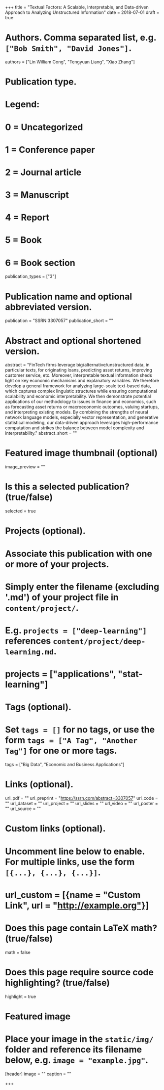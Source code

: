 +++
title = "Textual Factors: A Scalable, Interpretable, and Data-driven Approach to Analyzing Unstructured Information"
date = 2018-07-01
draft = true

# Authors. Comma separated list, e.g. `["Bob Smith", "David Jones"]`.
authors = ["Lin William Cong", "Tengyuan Liang", "Xiao Zhang"]

# Publication type.
# Legend:
# 0 = Uncategorized
# 1 = Conference paper
# 2 = Journal article
# 3 = Manuscript
# 4 = Report
# 5 = Book
# 6 = Book section
publication_types = ["3"]

# Publication name and optional abbreviated version.
publication = "SSRN:3307057"
publication_short = ""

# Abstract and optional shortened version.
abstract = "FinTech firms leverage big/alternative/unstructured data, in particular texts, for originating loans, predicting asset returns, improving customer service, etc. Moreover, interpretable textual information sheds light on key economic mechanisms and explanatory variables. We therefore develop a general framework for analyzing large-scale text-based data, which captures complex linguistic structures while ensuring computational scalability and economic interpretability. We then demonstrate potential applications of our methodology to issues in finance and economics, such as forecasting asset returns or macroeconomic outcomes, valuing startups, and interpreting existing models. By combining the strengths of neural network language models, especially vector representation, and generative statistical modeling, our data-driven approach leverages high-performance computation and strikes the balance between model complexity and interpretability.​"
abstract_short = ""

# Featured image thumbnail (optional)
image_preview = ""

# Is this a selected publication? (true/false)
selected = true

# Projects (optional).
#   Associate this publication with one or more of your projects.
#   Simply enter the filename (excluding '.md') of your project file in `content/project/`.
#   E.g. `projects = ["deep-learning"]` references `content/project/deep-learning.md`.
#   projects = ["applications", "stat-learning"]

# Tags (optional).
#   Set `tags = []` for no tags, or use the form `tags = ["A Tag", "Another Tag"]` for one or more tags.
tags = ["Big Data", "Economic and Business Applications"]

# Links (optional).
url_pdf = ""
url_preprint = "https://ssrn.com/abstract=3307057"
url_code = ""
url_dataset = ""
url_project = ""
url_slides = ""
url_video = ""
url_poster = ""
url_source = ""

# Custom links (optional).
#   Uncomment line below to enable. For multiple links, use the form `[{...}, {...}, {...}]`.
# url_custom = [{name = "Custom Link", url = "http://example.org"}]

# Does this page contain LaTeX math? (true/false)
math = false

# Does this page require source code highlighting? (true/false)
highlight = true

# Featured image
# Place your image in the `static/img/` folder and reference its filename below, e.g. `image = "example.jpg"`.
[header]
image = ""
caption = ""

+++
